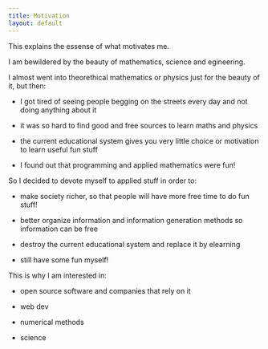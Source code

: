 ```yaml
---
title: Motivation
layout: default
---
```


This explains the essense of what motivates me.

I am bewildered by the beauty of mathematics, science and egineering.

I almost went into theorethical mathematics or physics just for the beauty of it, but then:

- I got tired of seeing people begging on the streets every day and not doing anything about it

- it was so hard to find good and free sources to learn maths and physics

- the current educational system gives you very little choice or motivation to learn useful fun stuff

- I found out that programming and applied mathematics were fun!

So I decided to devote myself to applied stuff in order to:

- make society richer, so that people will have more free time to do fun stuff!

- better organize information and information generation methods so information can be free

- destroy the current educational system and replace it by elearning

- still have some fun myself!

This is why I am interested in:

- open source software and companies that rely on it

- web dev

- numerical methods

- science
